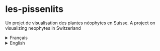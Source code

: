 # les-pissenlits
Un projet de visualisation des plantes néophytes en Suisse.
A project on visualizing neophytes in Switzerland

<details><summary>Français</summary>

 ## Contexte
Nos jeux de données viennent d'[InfoFlora](https://www.infoflora.ch/fr/), fondation d'utilité publique active dans l'information et la promotion des plantes suisses, et d'[InfoSpecies](https://www.infospecies.ch/fr/), association faîtière des Centres de données et d'informations et des Centres de coordination pour la conservation des espèces. 

## Description
 Les formats de ceux-ci sont aussi divers que la flore suisse : API, CSV, XLSX et PDF. Les types de données, eux aussi, sont pluriels : quantitatifs comme qualitatifs. 
 <!-- ajouter attribut et type de données -->

## But
 À travers ce projet, nous souhaitons sensibiliser sur la menace posée par certaines plantes invasives envers les plantes indigènes ; et comment leur prolifération peut endommager l'éco-système.

## Classification des données
Le jeu de données que nous avons extrait d'Infoflora se compose de 4 catégories principales de données.\
**Qualitative :**\
    - Nominale : Cantons recensés\
    - Ordinale : Invasive / Potentiellement invasive\
**Quantitative :**\
    - Continue : Nombre d'observations\
    - Discrète : Première et dernière années d'observation\

## Wireframe
[Wireframe sur Figma](https://www.figma.com/design/HqSlZb7jxu5R9CDxij9aw6/Wireframe---pissenlits?node-id=87-98&t=QU4SEscYoUgJzmog-0)

## Références
[Plants for Meadow Gardens](https://plants.cloudred.com/)  
[Poppy Fields](https://www.poppyfield.org/)  
[Girasol](https://www.behance.net/gallery/219703027/Infografia-Girasol?tracking_source=search_projects%7Cinteractive+infographic&l=16#)  
[Operation Fistula](https://public.tableau.com/app/profile/neil.richards/viz/fistula_16067793430220/MM)  
</details>

<details><summary>English</summary>
 
## Context
 Our data sets come from [InfoFlora](https://www.infoflora.ch/en/), a public foundation active in the promotion and information of Switzerland's plants, and [InfoSpecies](https://www.infospecies.ch/fr/, an umbrella organization of Data Centers and informations and Coordinations Centers for species conservation.

## Description
 Their formats are as diverse as swiss flora : API, CSV, XLSX and PDF. Their types too are plural : 
 <!-- add attibutes and datatypes-->

## Goal 
 Through this work, we aim to raise awareness on the threats posed by invasive plants on indigenous plants, and how the proliferation can damage the fragile ecosystem.

## Data classification
We have established 4 main categories of data based on Infoflora dataset.\
**Qualitative :**\
    - Nominal : States registered\
    - Ordinal : Invasive / Potientially invasive\
**Quantitative :**\
    - Continuous : Number of observations\
    - Discrete : First and last year of observation\

## Wireframe
[Wireframe sur Figma](https://www.figma.com/design/HqSlZb7jxu5R9CDxij9aw6/Wireframe---pissenlits?node-id=87-98&t=QU4SEscYoUgJzmog-0

## References
[Plants for Meadow Gardens](https://plants.cloudred.com/)  
[Poppy Fields](https://www.poppyfield.org/)  
[Girasol](https://www.behance.net/gallery/219703027/Infografia-Girasol?tracking_source=search_projects%7Cinteractive+infographic&l=16#)  
[Operation Fistula](https://public.tableau.com/app/profile/neil.richards/viz/fistula_16067793430220/MM)  
</details>
